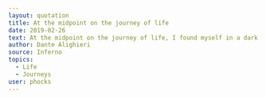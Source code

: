 ```yaml
---
layout: quotation
title: At the midpoint on the journey of life
date: 2019-02-26
text: At the midpoint on the journey of life, I found myself in a dark forest, for the clear path was lost.
author: Dante Alighieri
source: Inferno
topics:
  - Life
  - Journeys
user: phocks
---
```

